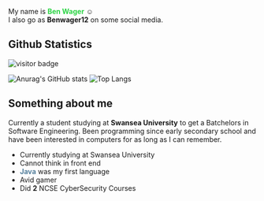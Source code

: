 My name is <span style="color:#2bd444">**Ben Wager**</span> :relaxed: <br>
I also go as **Benwager12** on some social media.


## Github Statistics

![visitor badge](https://visitor-badge.glitch.me/badge?page_id=benwager12.visitor-badge&right_color=green) 

![Anurag's GitHub stats](https://github-readme-stats.vercel.app/api?username=Benwager12&theme=dark)
![Top Langs](https://github-readme-stats.vercel.app/api/top-langs/?username=Benwager12&theme=dark&layout=compact)

## Something about me
Currently a student studying at **Swansea University** to get a Batchelors in Software Engineering. Been programming since early secondary school and have been interested in computers for as long as I can remember.

* Currently studying at Swansea University
* Cannot think in front end
* <span style="color:#527E9B">**Java**</span> was my first language
* Avid gamer
* Did **2** NCSE CyberSecurity Courses

